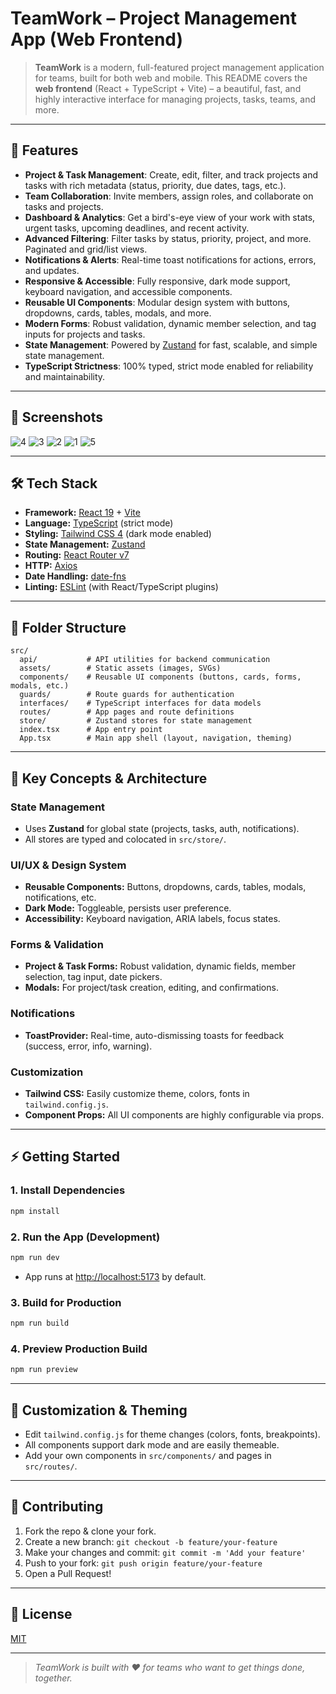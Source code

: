 # TeamWork – Project Management App (Web Frontend)

> **TeamWork** is a modern, full-featured project management application for teams, built for both web and mobile. This README covers the **web frontend** (React + TypeScript + Vite) – a beautiful, fast, and highly interactive interface for managing projects, tasks, teams, and more.

---

## 🚀 Features

- **Project & Task Management**: Create, edit, filter, and track projects and tasks with rich metadata (status, priority, due dates, tags, etc.).
- **Team Collaboration**: Invite members, assign roles, and collaborate on tasks and projects.
- **Dashboard & Analytics**: Get a bird's-eye view of your work with stats, urgent tasks, upcoming deadlines, and recent activity.
- **Advanced Filtering**: Filter tasks by status, priority, project, and more. Paginated and grid/list views.
- **Notifications & Alerts**: Real-time toast notifications for actions, errors, and updates.
- **Responsive & Accessible**: Fully responsive, dark mode support, keyboard navigation, and accessible components.
- **Reusable UI Components**: Modular design system with buttons, dropdowns, cards, tables, modals, and more.
- **Modern Forms**: Robust validation, dynamic member selection, and tag inputs for projects and tasks.
- **State Management**: Powered by [Zustand](https://github.com/pmndrs/zustand) for fast, scalable, and simple state management.
- **TypeScript Strictness**: 100% typed, strict mode enabled for reliability and maintainability.

---

## 📸 Screenshots

![4](https://github.com/user-attachments/assets/8e3ba233-89d1-4cee-9795-985321dc9f50)
![3](https://github.com/user-attachments/assets/427b7ec0-de48-40a2-a629-f7702f9ab3f1)
![2](https://github.com/user-attachments/assets/e32655ea-f240-4984-b14f-6cc60c2a6ff8)
![1](https://github.com/user-attachments/assets/d44d5f4d-8318-4193-af76-65f911eec42d)
![5](https://github.com/user-attachments/assets/6ceac53a-60d2-40a3-91c3-825270c4baca)


---

## 🛠️ Tech Stack

- **Framework:** [React 19](https://react.dev/) + [Vite](https://vitejs.dev/)
- **Language:** [TypeScript](https://www.typescriptlang.org/) (strict mode)
- **Styling:** [Tailwind CSS 4](https://tailwindcss.com/) (dark mode enabled)
- **State Management:** [Zustand](https://github.com/pmndrs/zustand)
- **Routing:** [React Router v7](https://reactrouter.com/)
- **HTTP:** [Axios](https://axios-http.com/)
- **Date Handling:** [date-fns](https://date-fns.org/)
- **Linting:** [ESLint](https://eslint.org/) (with React/TypeScript plugins)

---

## 📁 Folder Structure

```
src/
  api/           # API utilities for backend communication
  assets/        # Static assets (images, SVGs)
  components/    # Reusable UI components (buttons, cards, forms, modals, etc.)
  guards/        # Route guards for authentication
  interfaces/    # TypeScript interfaces for data models
  routes/        # App pages and route definitions
  store/         # Zustand stores for state management
  index.tsx      # App entry point
  App.tsx        # Main app shell (layout, navigation, theming)
```

---

## 🧩 Key Concepts & Architecture

### State Management
- Uses **Zustand** for global state (projects, tasks, auth, notifications).
- All stores are typed and colocated in `src/store/`.

### UI/UX & Design System
- **Reusable Components:** Buttons, dropdowns, cards, tables, modals, notifications, etc.
- **Dark Mode:** Toggleable, persists user preference.
- **Accessibility:** Keyboard navigation, ARIA labels, focus states.

### Forms & Validation
- **Project & Task Forms:** Robust validation, dynamic fields, member selection, tag input, date pickers.
- **Modals:** For project/task creation, editing, and confirmations.

### Notifications
- **ToastProvider:** Real-time, auto-dismissing toasts for feedback (success, error, info, warning).

### Customization
- **Tailwind CSS:** Easily customize theme, colors, fonts in `tailwind.config.js`.
- **Component Props:** All UI components are highly configurable via props.

---

## ⚡ Getting Started

### 1. Install Dependencies

```bash
npm install
```

### 2. Run the App (Development)

```bash
npm run dev
```

- App runs at [http://localhost:5173](http://localhost:5173) by default.

### 3. Build for Production

```bash
npm run build
```

### 4. Preview Production Build

```bash
npm run preview
```

---

## 📝 Customization & Theming
- Edit `tailwind.config.js` for theme changes (colors, fonts, breakpoints).
- All components support dark mode and are easily themeable.
- Add your own components in `src/components/` and pages in `src/routes/`.

---

## 🤝 Contributing

1. Fork the repo & clone your fork.
2. Create a new branch: `git checkout -b feature/your-feature`
3. Make your changes and commit: `git commit -m 'Add your feature'`
4. Push to your fork: `git push origin feature/your-feature`
5. Open a Pull Request!

---

## 📄 License

[MIT](../LICENSE)

---

> _TeamWork is built with ❤️ for teams who want to get things done, together._
